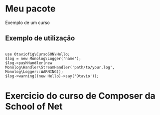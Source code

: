 # Meu pacote
Exemplo de um curso
## Exemplo de utilização
```

use Otaviofig\CursoSON\Hello;
$log = new Monolog\Logger('name');
$log->pushHandler(new Monolog\Handler\StreamHandler('path/to/your.log', Monolog\Logger::WARNING));
$log->warning((new Hello)->say('Otavio'));

```
# Exercicio do curso de Composer da School of Net

